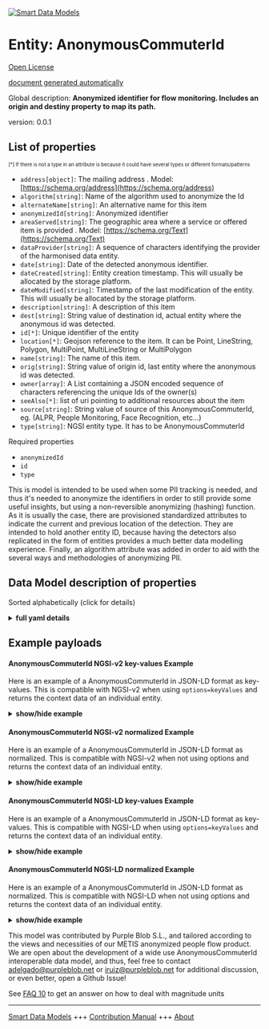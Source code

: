 <!-- 10-Header -->  
[![Smart Data Models](https://smartdatamodels.org/wp-content/uploads/2022/01/SmartDataModels_logo.png "Logo")](https://smartdatamodels.org)  
Entity: AnonymousCommuterId  
===========================<!-- /10-Header -->  
<!-- 15-License -->  
[Open License](https://github.com/smart-data-models//dataModel.Transportation/blob/master/AnonymousCommuterId/LICENSE.md)  
[document generated automatically](https://docs.google.com/presentation/d/e/2PACX-1vTs-Ng5dIAwkg91oTTUdt8ua7woBXhPnwavZ0FxgR8BsAI_Ek3C5q97Nd94HS8KhP-r_quD4H0fgyt3/pub?start=false&loop=false&delayms=3000#slide=id.gb715ace035_0_60)  
<!-- /15-License -->  
<!-- 20-Description -->  
Global description: **Anonymized identifier for flow monitoring. Includes an origin and destiny property to map its path.**  
version: 0.0.1  
<!-- /20-Description -->  
<!-- 30-PropertiesList -->  

## List of properties  

<sup><sub>[*] If there is not a type in an attribute is because it could have several types or different formats/patterns</sub></sup>  
- `address[object]`: The mailing address  . Model: [https://schema.org/address](https://schema.org/address)- `algorithm[string]`: Name of the algorithm used to anonymize the Id  - `alternateName[string]`: An alternative name for this item  - `anonymizedId[string]`: Anonymized identifier  - `areaServed[string]`: The geographic area where a service or offered item is provided  . Model: [https://schema.org/Text](https://schema.org/Text)- `dataProvider[string]`: A sequence of characters identifying the provider of the harmonised data entity.  - `date[string]`: Date of the detected anonymous identifier.  - `dateCreated[string]`: Entity creation timestamp. This will usually be allocated by the storage platform.  - `dateModified[string]`: Timestamp of the last modification of the entity. This will usually be allocated by the storage platform.  - `description[string]`: A description of this item  - `dest[string]`: String value of destination id, actual entity where the anonymous id was detected.  - `id[*]`: Unique identifier of the entity  - `location[*]`: Geojson reference to the item. It can be Point, LineString, Polygon, MultiPoint, MultiLineString or MultiPolygon  - `name[string]`: The name of this item.  - `orig[string]`: String value of origin id, last entity where the anonymous id was detected.  - `owner[array]`: A List containing a JSON encoded sequence of characters referencing the unique Ids of the owner(s)  - `seeAlso[*]`: list of uri pointing to additional resources about the item  - `source[string]`: String value of source of this AnonymousCommuterId, eg. (ALPR, People Monitoring, Face Recognition, etc...)  - `type[string]`: NGSI entity type. It has to be AnonymousCommuterId  <!-- /30-PropertiesList -->  
<!-- 35-RequiredProperties -->  
Required properties  
- `anonymizedId`  - `id`  - `type`  <!-- /35-RequiredProperties -->  
<!-- 40-RequiredProperties -->  
This is model is intended to be used when some PII tracking is needed, and thus it's needed to anonymize the identifiers in order to still provide some useful insights, but using a non-reversible anonymizing (hashing) function.  As it is usually the case, there are provisioned standardized attributes to indicate the current and previous location of the detection. They are intended to hold another entity ID, because having the detectors also replicated in the form  of entities provides a much better data modelling experience. Finally, an algorithm attribute was added in order to aid with the several ways and methodologies of anonymizing PII.  
<!-- /40-RequiredProperties -->  
<!-- 50-DataModelHeader -->  
## Data Model description of properties  
Sorted alphabetically (click for details)  
<!-- /50-DataModelHeader -->  
<!-- 60-ModelYaml -->  
<details><summary><strong>full yaml details</strong></summary>    
```yaml  
AnonymousCommuterId:    
  description: 'Anonymized identifier for flow monitoring. Includes an origin and destiny property to map its path.'    
  properties:    
    address:    
      description: 'The mailing address'    
      properties:    
        addressCountry:    
          description: 'Property. The country. For example, Spain. Model:''https://schema.org/addressCountry'''    
          type: string    
        addressLocality:    
          description: 'Property. The locality in which the street address is, and which is in the region. Model:''https://schema.org/addressLocality'''    
          type: string    
        addressRegion:    
          description: 'Property. The region in which the locality is, and which is in the country. Model:''https://schema.org/addressRegion'''    
          type: string    
        postOfficeBoxNumber:    
          description: 'Property. The post office box number for PO box addresses. For example, 03578. Model:''https://schema.org/postOfficeBoxNumber'''    
          type: string    
        postalCode:    
          description: 'Property. The postal code. For example, 24004. Model:''https://schema.org/https://schema.org/postalCode'''    
          type: string    
        streetAddress:    
          description: 'Property. The street address. Model:''https://schema.org/streetAddress'''    
          type: string    
      type: object    
      x-ngsi:    
        model: https://schema.org/address    
        type: Property    
    algorithm:    
      description: 'Name of the algorithm used to anonymize the Id'    
      type: string    
    alternateName:    
      description: 'An alternative name for this item'    
      type: string    
      x-ngsi:    
        type: Property    
    anonymizedId:    
      description: 'Anonymized identifier'    
      type: string    
    areaServed:    
      description: 'The geographic area where a service or offered item is provided'    
      type: string    
      x-ngsi:    
        model: https://schema.org/Text    
        type: Property    
    dataProvider:    
      description: 'A sequence of characters identifying the provider of the harmonised data entity.'    
      type: string    
      x-ngsi:    
        type: Property    
    date:    
      description: 'Date of the detected anonymous identifier.'    
      format: date-time    
      type: string    
      x-ngsi:    
        type: Property    
    dateCreated:    
      description: 'Entity creation timestamp. This will usually be allocated by the storage platform.'    
      format: date-time    
      type: string    
      x-ngsi:    
        type: Property    
    dateModified:    
      description: 'Timestamp of the last modification of the entity. This will usually be allocated by the storage platform.'    
      format: date-time    
      type: string    
      x-ngsi:    
        type: Property    
    description:    
      description: 'A description of this item'    
      type: string    
      x-ngsi:    
        type: Property    
    dest:    
      description: 'String value of destination id, actual entity where the anonymous id was detected.'    
      type: string    
    id:    
      anyOf: &anonymouscommuterid_-_properties_-_owner_-_items_-_anyof    
        - description: 'Property. Identifier format of any NGSI entity'    
          maxLength: 256    
          minLength: 1    
          pattern: ^[\w\-\.\{\}\$\+\*\[\]`|~^@!,:\\]+$    
          type: string    
        - description: 'Property. Identifier format of any NGSI entity'    
          format: uri    
          type: string    
      description: 'Unique identifier of the entity'    
      x-ngsi:    
        type: Property    
    location:    
      description: 'Geojson reference to the item. It can be Point, LineString, Polygon, MultiPoint, MultiLineString or MultiPolygon'    
      oneOf:    
        - description: 'Geoproperty. Geojson reference to the item. Point'    
          properties:    
            bbox:    
              items:    
                type: number    
              minItems: 4    
              type: array    
            coordinates:    
              items:    
                type: number    
              minItems: 2    
              type: array    
            type:    
              enum:    
                - Point    
              type: string    
          required:    
            - type    
            - coordinates    
          title: 'GeoJSON Point'    
          type: object    
        - description: 'Geoproperty. Geojson reference to the item. LineString'    
          properties:    
            bbox:    
              items:    
                type: number    
              minItems: 4    
              type: array    
            coordinates:    
              items:    
                items:    
                  type: number    
                minItems: 2    
                type: array    
              minItems: 2    
              type: array    
            type:    
              enum:    
                - LineString    
              type: string    
          required:    
            - type    
            - coordinates    
          title: 'GeoJSON LineString'    
          type: object    
        - description: 'Geoproperty. Geojson reference to the item. Polygon'    
          properties:    
            bbox:    
              items:    
                type: number    
              minItems: 4    
              type: array    
            coordinates:    
              items:    
                items:    
                  items:    
                    type: number    
                  minItems: 2    
                  type: array    
                minItems: 4    
                type: array    
              type: array    
            type:    
              enum:    
                - Polygon    
              type: string    
          required:    
            - type    
            - coordinates    
          title: 'GeoJSON Polygon'    
          type: object    
        - description: 'Geoproperty. Geojson reference to the item. MultiPoint'    
          properties:    
            bbox:    
              items:    
                type: number    
              minItems: 4    
              type: array    
            coordinates:    
              items:    
                items:    
                  type: number    
                minItems: 2    
                type: array    
              type: array    
            type:    
              enum:    
                - MultiPoint    
              type: string    
          required:    
            - type    
            - coordinates    
          title: 'GeoJSON MultiPoint'    
          type: object    
        - description: 'Geoproperty. Geojson reference to the item. MultiLineString'    
          properties:    
            bbox:    
              items:    
                type: number    
              minItems: 4    
              type: array    
            coordinates:    
              items:    
                items:    
                  items:    
                    type: number    
                  minItems: 2    
                  type: array    
                minItems: 2    
                type: array    
              type: array    
            type:    
              enum:    
                - MultiLineString    
              type: string    
          required:    
            - type    
            - coordinates    
          title: 'GeoJSON MultiLineString'    
          type: object    
        - description: 'Geoproperty. Geojson reference to the item. MultiLineString'    
          properties:    
            bbox:    
              items:    
                type: number    
              minItems: 4    
              type: array    
            coordinates:    
              items:    
                items:    
                  items:    
                    items:    
                      type: number    
                    minItems: 2    
                    type: array    
                  minItems: 4    
                  type: array    
                type: array    
              type: array    
            type:    
              enum:    
                - MultiPolygon    
              type: string    
          required:    
            - type    
            - coordinates    
          title: 'GeoJSON MultiPolygon'    
          type: object    
      x-ngsi:    
        type: Geoproperty    
    name:    
      description: 'The name of this item.'    
      type: string    
      x-ngsi:    
        type: Property    
    orig:    
      description: 'String value of origin id, last entity where the anonymous id was detected.'    
      type: string    
    owner:    
      description: 'A List containing a JSON encoded sequence of characters referencing the unique Ids of the owner(s)'    
      items:    
        anyOf: *anonymouscommuterid_-_properties_-_owner_-_items_-_anyof    
        description: 'Property. Unique identifier of the entity'    
      type: array    
      x-ngsi:    
        type: Property    
    seeAlso:    
      description: 'list of uri pointing to additional resources about the item'    
      oneOf:    
        - items:    
            format: uri    
            type: string    
          minItems: 1    
          type: array    
        - format: uri    
          type: string    
      x-ngsi:    
        type: Property    
    source:    
      description: 'String value of source of this AnonymousCommuterId, eg. (ALPR, People Monitoring, Face Recognition, etc...)'    
      type: string    
    type:    
      description: 'NGSI entity type. It has to be AnonymousCommuterId'    
      enum:    
        - AnonymousCommuterId    
      type: string    
      x-ngsi:    
        type: Property    
  required:    
    - id    
    - anonymizedId    
    - type    
  type: object    
  x-derived-from: ""    
  x-disclaimer: 'Redistribution and use in source and binary forms, with or without modification, are permitted  provided that the license conditions are met. Copyleft (c) 2022 Contributors to Smart Data Models Program'    
  x-license-url: https://github.com/smart-data-models/dataModel.Transportation/blob/master/AnonymousCommuterId/LICENSE.md    
  x-model-schema: https://smart-data-models.github.io/dataModel.Transportation/AnonymousCommuterId/schema.json    
  x-model-tags: ""    
  x-version: 0.0.1    
```  
</details>    
<!-- /60-ModelYaml -->  
<!-- 70-MiddleNotes -->  
<!-- /70-MiddleNotes -->  
<!-- 80-Examples -->  
## Example payloads    
#### AnonymousCommuterId NGSI-v2 key-values Example    
Here is an example of a AnonymousCommuterId in JSON-LD format as key-values. This is compatible with NGSI-v2 when  using `options=keyValues` and returns the context data of an individual entity.  
<details><summary><strong>show/hide example</strong></summary>    
```json  
{  
    "id": "ngsi-ld:HUES:001",  
    "anonymizedId": "D20220AC3478565F",  
    "type": "AnonymousCommuterId",  
    "date": "2022-09-05T08:25:35.00Z",  
    "orig": "City hall",  
    "dest": "Library",  
    "source": "People Monitoring",  
    "algorithm": "SHA1",  
    "dateCreated": "2022-09-05T09:25:35.00Z",  
    "dateModified": "2022-09-12T09:25:35.00Z",  
    "location": {  
        "type": "Point",  
        "coordinates": [  
            43.23161118206764,  
            -2.844695196525928  
        ]  
    }  
}  
```  
</details>  
#### AnonymousCommuterId NGSI-v2 normalized Example    
Here is an example of a AnonymousCommuterId in JSON-LD format as normalized. This is compatible with NGSI-v2 when not using options and returns the context data of an individual entity.  
<details><summary><strong>show/hide example</strong></summary>    
```json  
{  
   "id": "ngsi-ld:HUES:001",  
    "anonymizedId": {  
        "type": "Text",  
        "value": "D20220AC3478565F"  
    },  
    "type": "AnonymousCommuterId",  
    "orig": {  
        "type": "Text",  
        "value": "City hall"  
    },  
    "dest": {  
        "type": "Text",  
        "value": "Library"  
    },  
    "location": {  
        "type": "GeoProperty",  
        "value": {  
            "type": "Point",  
            "coordinates": [  
                43.23161118206764,  
                -2.844695196525928  
            ]  
        }  
    },  
    "date": {  
        "type": "DateTime",  
        "value": "2022-09-05T08:25:35.00Z"  
    },  
    "algorithm": {  
        "type": "Text",  
        "value": "SHA1"  
    },  
    "dateCreated": {  
        "type": "DateTime",  
        "value": "2022-09-05T09:25:35.00Z"  
    },  
    "dateModified": {  
        "type": "DateTime",  
        "value": "2022-09-12T09:25:35.00Z"  
    }  
}  
```  
</details>  
#### AnonymousCommuterId NGSI-LD key-values Example    
Here is an example of a AnonymousCommuterId in JSON-LD format as key-values. This is compatible with NGSI-LD when  using `options=keyValues` and returns the context data of an individual entity.  
<details><summary><strong>show/hide example</strong></summary>    
```json  
{  
    "id": "ngsi-ld:HUES:001",  
    "anonymizedId": {  
        "type": "Text",  
        "value": "D20220AC3478565F"  
    },  
    "type": "AnonymousCommuterId",  
    "orig": {  
        "type": "Text",  
        "value": "City hall"  
    },  
    "dest": {  
        "type": "Text",  
        "value": "Library"  
    },  
    "location": {  
        "type": "GeoProperty",  
        "value": {  
            "type": "Point",  
            "coordinates": [  
                43.23161118206764,  
                -2.844695196525928  
            ]  
        }  
    },  
    "date": {  
        "type": "DateTime",  
        "value": "2022-09-05T08:25:35.00Z"  
    },  
    "algorithm": {  
        "type": "Text",  
        "value": "SHA1"  
    },  
    "dateCreated": {  
        "type": "DateTime",  
        "value": "2022-09-05T09:25:35.00Z"  
    },  
    "dateModified": {  
        "type": "DateTime",  
        "value": "2022-09-12T09:25:35.00Z"  
    },  
    "@context": [  
        "https://raw.githubusercontent.com/smart-data-models/dataModel.Transportation/master/context.jsonld"  
    ]  
}  
```  
</details>  
#### AnonymousCommuterId NGSI-LD normalized Example    
Here is an example of a AnonymousCommuterId in JSON-LD format as normalized. This is compatible with NGSI-LD when not using options and returns the context data of an individual entity.  
<details><summary><strong>show/hide example</strong></summary>    
```json  
{  
    "id": "ngsi-ld:HUES:001",  
    "anonymizedId": "D20220AC3478565F",  
    "type": "AnonymousCommuterId",  
    "date": "2022-09-05T08:25:35.00Z",  
    "orig": "City hall",  
    "dest": "Library",  
    "source": "People Monitoring",  
    "algorithm": "SHA1",  
    "dateCreated": "2022-09-05T09:25:35.00Z",  
    "dateModified": "2022-09-12T09:25:35.00Z",  
    "location": {  
        "type": "Point",  
        "coordinates": [  
            43.23161118206764,   
            -2.844695196525928  
        ]  
    },  
    "@context": [  
        "https://raw.githubusercontent.com/smart-data-models/dataModel.Transportation/master/context.jsonld"  
    ]  
}  
```  
</details><!-- /80-Examples -->  
<!-- 90-FooterNotes -->  
This model was contributed by Purple Blob S.L., and tailored according to the views and necessities of our METIS anonymized people flow product. We are open about the development of a wide use AnonymousCommuterId interoperable data model, and thus, feel free to contact adelgado@purpleblob.net or iruiz@purpleblob.net for additional discussion, or even better, open a Github Issue!  
<!-- /90-FooterNotes -->  
<!-- 95-Units -->  
See [FAQ 10](https://smartdatamodels.org/index.php/faqs/) to get an answer on how to deal with magnitude units  
<!-- /95-Units -->  
<!-- 97-LastFooter -->  
---  
[Smart Data Models](https://smartdatamodels.org) +++ [Contribution Manual](https://bit.ly/contribution_manual) +++ [About](https://bit.ly/Introduction_SDM)<!-- /97-LastFooter -->  
